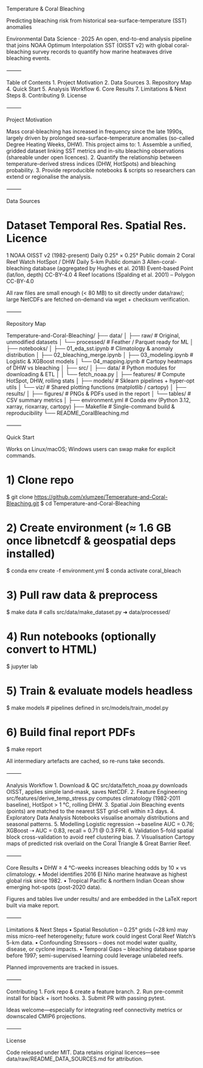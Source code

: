 Temperature & Coral Bleaching

Predicting bleaching risk from historical sea-surface-temperature (SST) anomalies

Environmental Data Science · 2025
An open, end-to-end analysis pipeline that joins NOAA Optimum Interpolation SST (OISST v2) with global coral-bleaching survey records to quantify how marine heatwaves drive bleaching events.

⸻

Table of Contents
	1.	Project Motivation
	2.	Data Sources
	3.	Repository Map
	4.	Quick Start
	5.	Analysis Workflow
	6.	Core Results
	7.	Limitations & Next Steps
	8.	Contributing
	9.	License

⸻

Project Motivation

Mass coral-bleaching has increased in frequency since the late 1990s, largely driven by prolonged sea-surface-temperature anomalies (so-called Degree Heating Weeks, DHW).  This project aims to:
	1.	Assemble a unified, gridded dataset linking SST metrics and in-situ bleaching observations (shareable under open licences).
	2.	Quantify the relationship between temperature-derived stress indices (DHW, HotSpots) and bleaching probability.
	3.	Provide reproducible notebooks & scripts so researchers can extend or regionalise the analysis.

⸻

Data Sources

#	Dataset	Temporal Res.	Spatial Res.	Licence
1	NOAA OISST v2 (1982-present)	Daily	0.25° × 0.25°	Public domain
2	Coral Reef Watch HotSpot / DHW	Daily	5-km	Public domain
3	Allen-coral-bleaching database (aggregated by Hughes et al. 2018)	Event-based	Point (lat/lon, depth)	CC-BY-4.0
4	Reef locations (Spalding et al. 2001)	–	Polygon	CC-BY-4.0

All raw files are small enough (< 80 MB) to sit directly under data/raw/; large NetCDFs are fetched on-demand via wget + checksum verification.

⸻

Repository Map

Temperature-and-Coral-Bleaching/
├── data/
│   ├── raw/                # Original, unmodified datasets
│   └── processed/          # Feather / Parquet ready for ML
│
├── notebooks/
│   ├── 01_eda_sst.ipynb     # Climatology & anomaly distribution
│   ├── 02_bleaching_merge.ipynb
│   ├── 03_modeling.ipynb    # Logistic & XGBoost models
│   └── 04_mapping.ipynb     # Cartopy heatmaps of DHW vs bleaching
│
├── src/
│   ├── data/               # Python modules for downloading & ETL
│   │   └── fetch_noaa.py
│   ├── features/           # Compute HotSpot, DHW, rolling stats
│   ├── models/             # Sklearn pipelines + hyper-opt utils
│   └── viz/                # Shared plotting functions (matplotlib / cartopy)
│
├── results/
│   ├── figures/            # PNGs & PDFs used in the report
│   └── tables/             # CSV summary metrics
│
├── environment.yml         # Conda env (Python 3.12, xarray, rioxarray, cartopy)
├── Makefile                # Single-command build & reproducibility
└── README_CoralBleaching.md


⸻

Quick Start

Works on Linux/macOS; Windows users can swap make for explicit commands.

# 1) Clone repo
$ git clone https://github.com/xlumzee/Temperature-and-Coral-Bleaching.git
$ cd Temperature-and-Coral-Bleaching

# 2️) Create environment (≈ 1.6 GB once libnetcdf & geospatial deps installed)
$ conda env create -f environment.yml
$ conda activate coral_bleach

# 3️) Pull raw data & preprocess
$ make data          # calls src/data/make_dataset.py ➜ data/processed/

# 4️) Run notebooks (optionally convert to HTML)
$ jupyter lab

# 5️) Train & evaluate models headless
$ make models        # pipelines defined in src/models/train_model.py

# 6️) Build final report PDFs
$ make report

All intermediary artefacts are cached, so re-runs take seconds.

⸻

Analysis Workflow
	1.	Download & QC
src/data/fetch_noaa.py downloads OISST, applies simple land-mask, saves NetCDF.
	2.	Feature Engineering
src/features/derive_temp_stress.py computes climatology (1982-2011 baseline), HotSpot > 1 °C, rolling DHW.
	3.	Spatial Join
Bleaching events (points) are matched to the nearest SST grid-cell within ±3 days.
	4.	Exploratory Data Analysis
Notebooks visualise anomaly distributions and seasonal patterns.
	5.	Modelling
Logistic regression ⇢ baseline AUC = 0.76; XGBoost ⇢ AUC = 0.83, recall = 0.71 @ 0.3 FPR.
	6.	Validation
5-fold spatial block cross-validation to avoid reef clustering bias.
	7.	Visualisation
Cartopy maps of predicted risk overlaid on the Coral Triangle & Great Barrier Reef.

⸻

Core Results
	•	DHW ≥ 4 °C-weeks increases bleaching odds by 10 × vs climatology.
	•	Model identifies 2016 El Niño marine heatwave as highest global risk since 1982.
	•	Tropical Pacific & northern Indian Ocean show emerging hot-spots (post-2020 data).

Figures and tables live under results/ and are embedded in the LaTeX report built via make report.

⸻

Limitations & Next Steps
	•	Spatial Resolution – 0.25° grids (~28 km) may miss micro-reef heterogeneity; future work could ingest Coral Reef Watch’s 5-km data.
	•	Confounding Stressors – does not model water quality, disease, or cyclone impacts.
	•	Temporal Gaps – bleaching database sparse before 1997; semi-supervised learning could leverage unlabeled reefs.

Planned improvements are tracked in issues.

⸻

Contributing
	1.	Fork repo & create a feature branch.
	2.	Run pre-commit install for black + isort hooks.
	3.	Submit PR with passing pytest.

Ideas welcome—especially for integrating reef connectivity metrics or downscaled CMIP6 projections.

⸻

License

Code released under MIT.
Data retains original licences—see data/raw/README_DATA_SOURCES.md for attribution.
